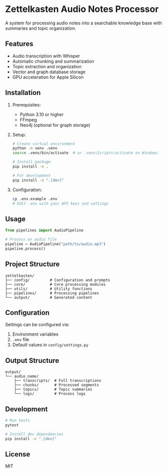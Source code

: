 # Zettelkasten Audio Notes Processor

A system for processing audio notes into a searchable knowledge base with summaries and topic organization.

## Features

- Audio transcription with Whisper
- Automatic chunking and summarization
- Topic extraction and organization
- Vector and graph database storage
- GPU acceleration for Apple Silicon

## Installation

1. Prerequisites:
   - Python 3.10 or higher
   - FFmpeg
   - Neo4j (optional for graph storage)

2. Setup:
   ```bash
   # Create virtual environment
   python -m venv .venv
   source .venv/bin/activate  # or .venv\Scripts\activate on Windows

   # Install package
   pip install -e .
   
   # For development
   pip install -e ".[dev]"
   ```

3. Configuration:
   ```bash
   cp .env.example .env
   # Edit .env with your API keys and settings
   ```

## Usage

```python
from pipelines import AudioPipeline

# Process an audio file
pipeline = AudioPipeline("path/to/audio.mp3")
pipeline.process()
```

## Project Structure

```
zettelkasten/
├── config/         # Configuration and prompts
├── core/           # Core processing modules
├── utils/          # Utility functions
├── pipelines/      # Processing pipelines
└── output/         # Generated content
```

## Configuration

Settings can be configured via:
1. Environment variables
2. `.env` file
3. Default values in `config/settings.py`

## Output Structure

```
output/
└── audio_name/
    ├── transcripts/  # Full transcriptions
    ├── chunks/       # Processed segments
    ├── topics/       # Topic summaries
    └── logs/         # Process logs
```

## Development

```bash
# Run tests
pytest

# Install dev dependencies
pip install -e ".[dev]"
```

## License

MIT
